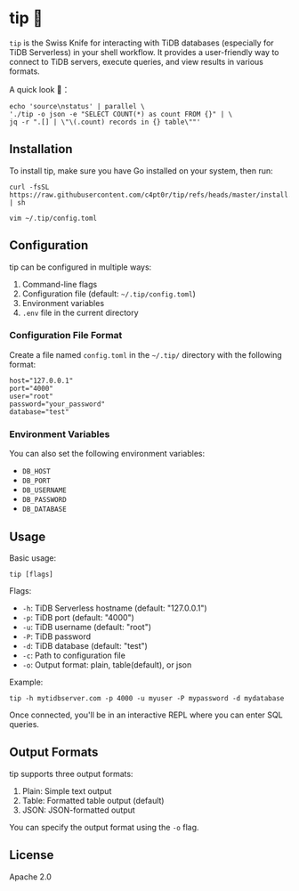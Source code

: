 # tip 🧰

`tip` is the Swiss Knife for interacting with TiDB databases (especially for TiDB Serverless) in your shell workflow. It provides a user-friendly way to connect to TiDB servers, execute queries, and view results in various formats.

A quick look 👀：

```
echo 'source\nstatus' | parallel \
'./tip -o json -e "SELECT COUNT(*) as count FROM {}" | \
jq -r ".[] | \"\(.count) records in {} table\""'
```

## Installation

To install tip, make sure you have Go installed on your system, then run:

```
curl -fsSL https://raw.githubusercontent.com/c4pt0r/tip/refs/heads/master/install.sh | sh

vim ~/.tip/config.toml
```

## Configuration

tip can be configured in multiple ways:

1. Command-line flags
2. Configuration file (default: `~/.tip/config.toml`)
3. Environment variables
4. `.env` file in the current directory

### Configuration File Format

Create a file named `config.toml` in the `~/.tip/` directory with the following format:

```
host="127.0.0.1"
port="4000"
user="root"
password="your_password"
database="test"
```

### Environment Variables

You can also set the following environment variables:

- `DB_HOST`
- `DB_PORT`
- `DB_USERNAME`
- `DB_PASSWORD`
- `DB_DATABASE`

## Usage

Basic usage:

```
tip [flags]
```

Flags:

- `-h`: TiDB Serverless hostname (default: "127.0.0.1")
- `-p`: TiDB port (default: "4000")
- `-u`: TiDB username (default: "root")
- `-P`: TiDB password
- `-d`: TiDB database (default: "test")
- `-c`: Path to configuration file
- `-o`: Output format: plain, table(default), or json

Example:

```
tip -h mytidbserver.com -p 4000 -u myuser -P mypassword -d mydatabase
```

Once connected, you'll be in an interactive REPL where you can enter SQL queries.

## Output Formats

tip supports three output formats:

1. Plain: Simple text output
2. Table: Formatted table output (default)
3. JSON: JSON-formatted output

You can specify the output format using the `-o` flag.

## License

Apache 2.0
